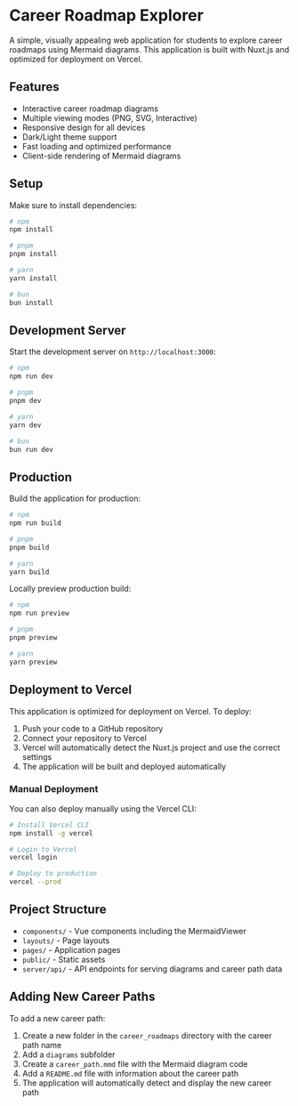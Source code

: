 # Career Roadmap Explorer

A simple, visually appealing web application for students to explore career roadmaps using Mermaid diagrams. This application is built with Nuxt.js and optimized for deployment on Vercel.

## Features

- Interactive career roadmap diagrams
- Multiple viewing modes (PNG, SVG, Interactive)
- Responsive design for all devices
- Dark/Light theme support
- Fast loading and optimized performance
- Client-side rendering of Mermaid diagrams

## Setup

Make sure to install dependencies:

```bash
# npm
npm install

# pnpm
pnpm install

# yarn
yarn install

# bun
bun install
```

## Development Server

Start the development server on `http://localhost:3000`:

```bash
# npm
npm run dev

# pnpm
pnpm dev

# yarn
yarn dev

# bun
bun run dev
```

## Production

Build the application for production:

```bash
# npm
npm run build

# pnpm
pnpm build

# yarn
yarn build
```

Locally preview production build:

```bash
# npm
npm run preview

# pnpm
pnpm preview

# yarn
yarn preview
```

## Deployment to Vercel

This application is optimized for deployment on Vercel. To deploy:

1. Push your code to a GitHub repository
2. Connect your repository to Vercel
3. Vercel will automatically detect the Nuxt.js project and use the correct settings
4. The application will be built and deployed automatically

### Manual Deployment

You can also deploy manually using the Vercel CLI:

```bash
# Install Vercel CLI
npm install -g vercel

# Login to Vercel
vercel login

# Deploy to production
vercel --prod
```

## Project Structure

- `components/` - Vue components including the MermaidViewer
- `layouts/` - Page layouts
- `pages/` - Application pages
- `public/` - Static assets
- `server/api/` - API endpoints for serving diagrams and career path data

## Adding New Career Paths

To add a new career path:

1. Create a new folder in the `career_roadmaps` directory with the career path name
2. Add a `diagrams` subfolder
3. Create a `career_path.mmd` file with the Mermaid diagram code
4. Add a `README.md` file with information about the career path
5. The application will automatically detect and display the new career path
